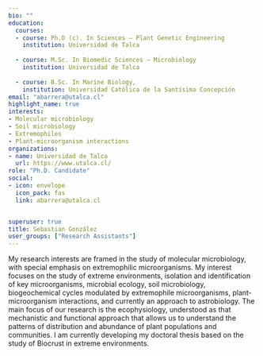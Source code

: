 ```yaml
---
bio: ""
education:
  courses:
  - course: Ph.D (c). In Sciences – Plant Genetic Engineering
    institution: Universidad de Talca
    
  - course: M.Sc. In Biomedic Sciences – Microbiology
    institution: Universidad de Talca
    
  - course: B.Sc. In Marine Biology, 
    institution: Universidad Católica de la Santísima Concepción
email: "abarrera@utalca.cl"
highlight_name: true
interests:
- Molecular microbiology
- Soil microbiology
- Extremophiles
- Plant-microorganism interactions
organizations:
- name: Universidad de Talca
  url: https://www.utalca.cl/
role: "Ph.D. Candidate"
social:
- icon: envelope
  icon_pack: fas
  link: abarrera@utalca.cl


superuser: true
title: Sebastian González
user_groups: ["Research Assistants"]
---
```


My research interests are framed in the study of molecular microbiology, with special emphasis on extremophilic microorganisms. My interest focuses on the study of extreme environments, isolation and identification of key microorganisms, microbial ecology, soil microbiology, biogeochemical cycles modulated by extremophile microorganisms, plant-microorganism interactions, and currently an approach to astrobiology. The main focus of our research is the ecophysiology, understood as that mechanistic and functional approach that allows us to understand the patterns of distribution and abundance of plant populations and communities. I am currently developing my doctoral thesis based on the study of Biocrust in extreme environments.